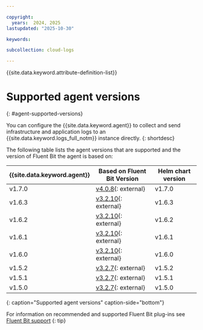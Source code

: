 ```yaml
---

copyright:
  years:  2024, 2025
lastupdated: "2025-10-30"

keywords:

subcollection: cloud-logs

---
```


{{site.data.keyword.attribute-definition-list}}



# Supported agent versions
{: #agent-supported-versions}

You can configure the {{site.data.keyword.agent}} to collect and send infrastructure and application logs to an {{site.data.keyword.logs_full_notm}} instance directly.
{: shortdesc}

The following table lists the agent versions that are supported and the version of Fluent Bit the agent is based on:

| {{site.data.keyword.agent}}                         | Based on Fluent Bit Version | Helm chart version |
|-----------------------------------------------------|-----------------------------|--------------------|
| v1.7.0                                              | [v4.0.8](https://fluentbit.io/announcements/v4.0.8/){: external} | v1.7.0   |
| v1.6.3                                              | [v3.2.10](https://fluentbit.io/announcements/v3.2.10/){: external} | v1.6.3   |
| v1.6.2                                              | [v3.2.10](https://fluentbit.io/announcements/v3.2.10/){: external} | v1.6.2   |
| v1.6.1                                              | [v3.2.10](https://fluentbit.io/announcements/v3.2.10/){: external} | v1.6.1   |
| v1.6.0                                              | [v3.2.10](https://fluentbit.io/announcements/v3.2.10/){: external} | v1.6.0   |
| v1.5.2                                              | [v3.2.7](https://fluentbit.io/announcements/v3.2.7/){: external} | v1.5.2   |
| v1.5.1                                              | [v3.2.7](https://fluentbit.io/announcements/v3.2.7/){: external} | v1.5.1   |
| v1.5.0                                              | [v3.2.7](https://fluentbit.io/announcements/v3.2.7/){: external} | v1.5.0   |
{: caption="Supported agent versions" caption-side="bottom"}

For information on recommended and supported Fluent Bit plug-ins see [Fluent Bit support](/docs/cloud-logs?topic=cloud-logs-agent-plugin-support)
{: tip}
